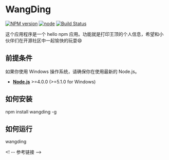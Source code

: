 # WangDing

[![NPM version][npm-image]][npm-url]
[![node][node-image]][node-url]
[![Build Status][buildstat-image]][buildstat-url]

这个应用程序是一个 hello npm 应用。功能就是打印王顶的个人信息，希望和小伙伴们在开源社区中一起愉快的玩耍:smile:

## 前提条件

如果你使用 Windows 操作系统，请确保你在使用最新的 Node.js。

* [**Node.js**](node-url) >=4.0.0 (>=5.1.0 for Windows)

## 如何安装

npm install wangding -g

## 如何运行

wangding

<! -- 参考链接 -->

[npm-url]: https://npmjs.org/package/wangding
[npm-image]: https://img.shields.io/npm/v/wangding.svg?style=flat-square

[node-url]: https://nodejs.org/en/download/
[node-image]: https://img.shields.io/node/v/wangding.svg?style=flat-square

[buildstat-url]: https://travis-ci.org/workshopper/wangding
[buildstat-image]: https://img.shields.io/travis/workshopper/wangding.svg?style=flat-square